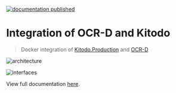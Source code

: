 [![documentation published](https://github.com/slub/ocrd_kitodo/actions/workflows/publish-documentation.yml/badge.svg)](https://github.com/slub/ocrd_kitodo/actions/workflows/publish-documentation.yml)

# Integration of OCR-D and Kitodo

> Docker integration of [Kitodo.Production](https://github.com/kitodo/kitodo-production) and [OCR-D](https://ocr-d.de)

![architecture](https://user-images.githubusercontent.com/38561704/204787229-ad83732b-39b1-4028-9439-7a22c92f0065.png)

![interfaces](https://user-images.githubusercontent.com/38561704/204881734-ab452c92-6519-4902-abc1-d405fee9a843.png)

View full documentation [here](https://slub.github.io/ocrd_kitodo/).
